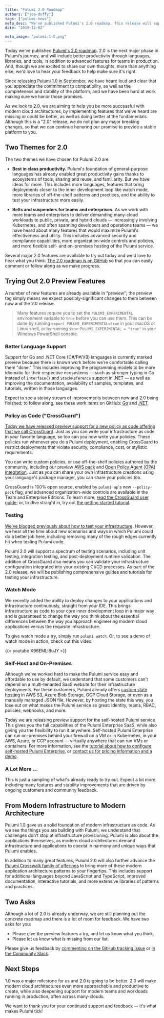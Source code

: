 ```yaml
---
title: "Pulumi 2.0 Roadmap"
authors: ["joe-duffy"]
tags: ["pulumi-news"]
meta_desc: "We've published Pulumi's 2.0 roadmap. This release will support great productivity, deeper support for enterprise workloads, and a whole lot more."
date: "2019-12-02"

meta_image: "pulumi-1-0.png"
---
```


Today we've published [Pulumi's 2.0 roadmap](https://github.com/pulumi/pulumi/issues/3591). 2.0 is the next major phase in Pulumi's journey, and will include better productivity through languages, libraries, and tools, in addition to advanced features for teams in production. And, though we are excited to share our own thoughts, more than anything else, we'd love to hear your feedback to help make sure it's right.

Since [releasing Pulumi 1.0 in September](/blog/pulumi-1-0/), we have heard loud and clear that you appreciate the commitment to compatibility, as well as the completeness and stability of the platform, and we have been hard at work making sure we honor those promises.

As we look to 2.0, we are aiming to help you be more successful with modern cloud architectures, by implementing features that we've heard are missing or could be better, as well as doing better at the fundamentals. Although this is a "2.0" release, we do not plan any major breaking changes, so that we can continue honoring our promise to provide a stable platform to you.

## Two Themes for 2.0

The two themes we have chosen for Pulumi 2.0 are:

* **Best in class productivity.** Pulumi's foundation of general-purpose languages has already enabled great productivity gains thanks to ecosystems of tools, sharing and reuse, and familiarity. But we have ideas for more. This includes more languages, features that bring deployments closer to the inner development loop like watch mode, more libraries of off-the-shelf patterns and practices, and the ability to test your infrastructure more easily.

* **Belts and suspenders for teams and enterprises.** As we work with more teams and enterprises to deliver demanding many-cloud workloads to public, private, and hybrid clouds &mdash; increasingly involving Kubernetes, and often spanning developers and operations teams &mdash; we have heard about many features that would maximize Pulumi's effectiveness and utility. This includes advanced security and compliance capabilities, more organization-wide controls and policies, and more flexible self- and on-premises hosting of the Pulumi service.

Several major 2.0 features are available to try out today and we'd love to hear what you think. [The 2.0 roadmap is on GitHub](https://github.com/pulumi/pulumi/issues/3591) so that you can easily comment or follow along as we make progress.

## Trying Out 2.0 Preview Features

A number of new features are already available in "preview"; the preview tag simply means we expect possibly-significant changes to them between now and the 2.0 release.

> Many features require you to set the `PULUMI_EXPERIMENTAL` environment variable to `true` before you can use them.
> This can be done by running `export PULUMI_EXPERIMENTAL=true` in your macOS or Linux shell, or by running
> `$env:PULUMI_EXPERIMENTAL = "true"` in your Windows PowerShell console.

### Better Language Support

Support for Go and .NET Core (C#/F#/VB) languages is currently marked preview because there is known work before we're comfortable calling them "done." This includes improving the programming models to be more idiomatic for their respective ecosystems &mdash; such as stronger typing in Go instead of `interface{}` and `StackReference` support in .NET &mdash; as well as improving the documentation, availability of samples, templates, and tutorials, written in those languages.

Expect to see a steady stream of improvements between now and 2.0 being finished; to follow along, see these work items on GitHub: [Go](https://github.com/pulumi/pulumi/issues/1614) and [.NET](https://github.com/pulumi/pulumi/issues/3470).

### Policy as Code ("CrossGuard")

[Today we have released preview support for a new policy as code offering that we call CrossGuard](/blog/announcing-crossguard-preview/). Just as you can write your infrastructure as code in your favorite language, so too can you now write your policies. These policies run whenever you do a Pulumi deployment, enabling CrossGuard to restrict deployments that violate security, compliance, cost, or stylistic requirements.

You can write custom policies, or use off-the-shelf policies authored by the community, including our preview [AWS pack](https://github.com/pulumi/pulumi-policy-aws) and [Open Policy Agent (OPA) integration](https://github.com/pulumi/pulumi-policy-opa). Just as you can share your own infrastructure creations using your language's package manager, you can share your policies too.

CrossGuard is 100% open source, enabled by `pulumi up`'s new `--policy-pack` flag, and advanced organization-wide controls are available in the Team and Enterprise Editions. To learn more, [read the CrossGuard user guide](/docs/guides/crossguard/); or, to dive straight in, try out [the getting started tutorial](/docs/guides/crossguard/get-started/).

### Testing

[We've blogged previously about how to test your infrastructure](/blog/unit-testing-infrastructure-in-nodejs-and-mocha). However, we hear all the time about new scenarios and ways in which Pulumi could do a better job here, including removing many of the rough edges currently hit when testing Pulumi code.

Pulumi 2.0 will support a spectrum of testing scenarios, including unit testing, integration testing, and post-deployment runtime validation. The addition of CrossGuard also means you can validate your infrastructure configuration integrated into your existing CI/CD processes. As part of the 2.0 release, we will be publishing comprehensive guides and tutorials for testing your infrastructure.

### Watch Mode

We recently added the ability to deploy changes to your applications and infrastructure continuously, straight from your IDE. This brings infrastructure as code to your core inner development loop in a major way and is guaranteed to change the way you think about the essential differences between the way you approach engineering modern cloud applications versus the requisite infrastructure.

To give watch mode a try, simply run `pulumi watch`. Or, to see a demo of watch mode in action, check out this video:

{{< youtube X96EMLi8uJY >}}

### Self-Host and On-Premises

Although we've worked hard to make the Pulumi service easy and affordable to use by default, we understand that some customers can't depend on a multi-tenanted SaaS website for their infrastructure deployments. For these customers, Pulumi already offers [custom state hosting](/docs/concepts/state/) in AWS S3, Azure Blob Storage, GCP Cloud Storage, or even as a manually managed JSON file. However, by hosting the state this way, you lose out on what makes the Pulumi service so great: identity, teams, RBAC, policies, webhooks, and more.

Today we are releasing preview support for the self-hosted Pulumi service. This gives you the full capabilities of the Pulumi Enterprise SaaS, while also giving you the flexibility to run it anywhere. Self-hosted Pulumi Enterprise can run on-premises behind your firewall on a VM or in Kubernetes, in your AWS, Azure, or GCP account &mdash; virtually anywhere that can run VMs or containers. For more information, see the [tutorial about how to configure self-hosted Pulumi Enterprise](/docs/guides/self-hosted/), or [contact us for pricing information and a demo](/contact/).

### A Lot More ...

This is just a sampling of what's already ready to try out. Expect a lot more, including many features and stability improvements that are driven by ongoing customers and community feedback.

## From Modern Infrastructure to Modern Architecture

Pulumi 1.0 gave us a solid foundation of modern infrastructure as code. As we see the things you are building with Pulumi, we understand that challenges don't stop at infrastructure provisioning. Pulumi is also about the applications themselves, as modern cloud architectures demand infrastructure and applications to coexist in harmony and unique ways that Pulumi enables.

In addition to many great features, Pulumi 2.0 will also further advance the [Pulumi Crosswalk family of offerings](/docs/guides/crosswalk/) to bring more of these modern application architecture patterns to your fingertips. This includes support for additional languages beyond JavaScript and TypeScript, improved documentation, interactive tutorials, and more extensive libraries of patterns and practices.

## Two Asks

Although a lot of 2.0 is already underway, we are still planning out the concrete roadmap and there is a lot of room for feedback. We have two asks for you:

* Please give the preview features a try, and let us know what you think.
* Please let us know what is missing from our list.

Please give us feedback by [commenting on the GitHub tracking issue](https://github.com/pulumi/pulumi/issues/3591) or [in the Community Slack](https://slack.pulumi.com).

## Next Steps

1.0 was a major milestone for us and 2.0 is going to be better. 2.0 will make modern cloud architectures even more approachable and productive to create, while also deepening support for modern teams and workloads running in production, often across many-clouds.

We want to thank you for your continued support and feedback &mdash; it's what makes Pulumi tick!
